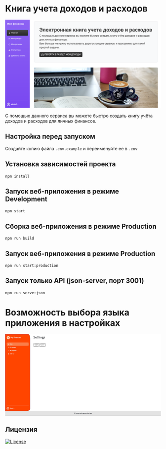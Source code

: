 # Книга учета доходов и расходов
![Главная страница приложения](./scrin1.png)

С помощью данного сервиса вы можете быстро создать книгу учёта доходов и расходов для личных финансов.

## Настройка перед запуском
Создайте копию файла `.env.example` и переименуйте ее в `.env`

## Установка зависимостей проекта
```
npm install
```

## Запуск веб-приложения в режиме Development
```
npm start
```

## Сборка веб-приложения в режиме Production
```
npm run build
```

## Запуск веб-приложения в режиме Production
```
npm run start:production
```

## Запуск только API (json-server, порт 3001)
```
npm run serve:json
```

# Возможность выбора языка приложения в настройках
![Страница с настройками приложения](./screenshot2.jpg)

## Лицензия
[![License](https://img.shields.io/badge/license-MIT-green)](./LICENSE)

